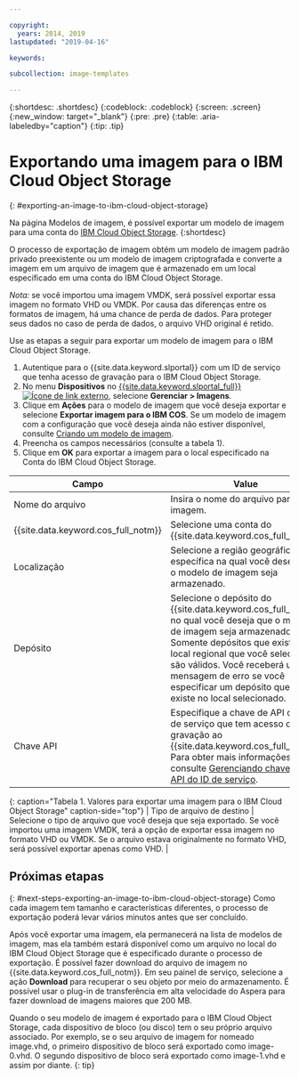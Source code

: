 ```yaml
---

copyright:
  years: 2014, 2019
lastupdated: "2019-04-16"

keywords:

subcollection: image-templates

---
```


{:shortdesc: .shortdesc}
{:codeblock: .codeblock}
{:screen: .screen}
{:new_window: target="_blank"}
{:pre: .pre}
{:table: .aria-labeledby="caption"}
{:tip: .tip}

# Exportando uma imagem para o IBM Cloud Object Storage
{: #exporting-an-image-to-ibm-cloud-object-storage}

Na página Modelos de imagem, é possível exportar um modelo de imagem para uma conta do [IBM Cloud Object Storage](/docs/services/cloud-object-storage?topic=cloud-object-storage-about-ibm-cloud-object-storage#about-ibm-cloud-object-storage).
{:shortdesc}

O processo de exportação de imagem obtém um modelo de imagem padrão privado preexistente ou um modelo de imagem criptografada e converte a imagem em um arquivo de imagem que é armazenado em um local especificado em uma conta do IBM Cloud Object Storage.

*Nota:* se você importou uma imagem VMDK, será possível exportar essa imagem no formato VHD ou VMDK. Por causa das diferenças entre os formatos de imagem, há uma chance de perda de dados. Para proteger seus dados no caso de perda de dados, o arquivo VHD original é retido.

Use as etapas a seguir para exportar um modelo de imagem para o IBM Cloud Object Storage.

1. Autentique para o {{site.data.keyword.slportal}} com um ID de serviço que tenha acesso de gravação para o IBM Cloud Object Storage.
2. No menu **Dispositivos** no [{{site.data.keyword.slportal_full}} ![Ícone de link externo](../../icons/launch-glyph.svg "Ícone de link externo")](https://control.softlayer.com/), selecione **Gerenciar > Imagens**.
3. Clique em **Ações** para o modelo de imagem que você deseja exportar e selecione **Exportar imagem para o IBM COS**. Se um modelo de imagem com a configuração que você deseja ainda não estiver
disponível, consulte [Criando um modelo de imagem](/docs/infrastructure/image-templates?topic=image-templates-creating-an-image-template#creating-an-image-template).
4. Preencha os campos necessários (consulte a tabela 1).
5. Clique em **OK** para exportar a imagem para o local especificado na Conta do IBM Cloud Object Storage.

| Campo | Value |
| ----- | ----- |
| Nome do arquivo | Insira o nome do arquivo para a imagem. |
| {{site.data.keyword.cos_full_notm}} | Selecione uma conta do {{site.data.keyword.cos_full_notm}}. |
| Localização | Selecione a região geográfica específica na qual você deseja que o modelo de imagem seja armazenado. |
| Depósito | Selecione o depósito do {{site.data.keyword.cos_full_notm}} no qual você deseja que o modelo de imagem seja armazenado. Somente depósitos que existem no local regional que você selecionou são válidos. Você receberá uma mensagem de erro se você especificar um depósito que não existe no local selecionado. |
| Chave API | Especifique a chave de API do ID de serviço que tem acesso de gravação ao {{site.data.keyword.cos_full_notm}}. Para obter mais informações, consulte [Gerenciando chaves de API do ID de serviço](/docs/iam?topic=iam-serviceidapikeys#serviceidapikeys). |
{: caption="Tabela 1. Valores para exportar uma imagem para o IBM Cloud Object Storage" caption-side="top"}
| Tipo de arquivo de destino | Selecione o tipo de arquivo que você deseja que seja exportado. Se você importou uma imagem VMDK, terá a opção de exportar essa imagem no formato VHD ou VMDK. Se o arquivo estava originalmente no formato VHD, será possível exportar apenas como VHD. |

## Próximas etapas
{: #next-steps-exporting-an-image-to-ibm-cloud-object-storage}
Como cada imagem tem tamanho e características diferentes, o processo de exportação poderá
levar vários minutos antes que ser concluído.

Após você exportar uma imagem, ela permanecerá na lista de modelos de imagem, mas ela também estará disponível como um arquivo no local do IBM Cloud Object Storage que é especificado durante o processo de exportação. É possível fazer download do arquivo de imagem no {{site.data.keyword.cos_full_notm}}. Em seu painel de serviço, selecione a ação **Download** para recuperar o seu objeto por meio do armazenamento. É possível usar o plug-in de transferência em alta velocidade do Aspera para fazer download de imagens maiores que 200 MB.

Quando o seu modelo de imagem é exportado para o IBM Cloud Object Storage, cada dispositivo de bloco (ou disco) tem o seu próprio arquivo associado. Por exemplo, se o seu arquivo de imagem for nomeado image.vhd, o primeiro dispositivo de bloco será exportado como image-0.vhd. O segundo dispositivo de bloco será exportado como image-1.vhd e assim por diante.
{: tip}

